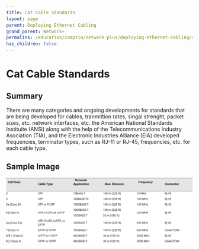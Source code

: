 ```yaml
---
title: Cat Cable Standards
layout: page
parent: Deploying Ethernet Cabling
grand_parent: Network+
permalink: /education/comptia/network-plus/deploying-ethernet-cabling/summarize-copper-cabling-types/cat-cable-standards/
has_children: false
---
```


# Cat Cable Standards

## Summary

There are many categories and ongoing developments for standards that are being developed for cables, tranmittion rates, singal strenght, packet sizes, etc. network interfaces, etc. the American National Standards Instituite (ANSI) along with the help of the Telecommunications Industry Asociation (TIA), and the Electronic Industries Alliance (EIA) developed frequencies, terminator types, such as RJ-11 or RJ-45, frequencies, etc. for each cable type.

## Sample Image

![Cat Cable Standards](cat-cable-standards.png)